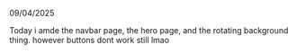 09/04/2025

Today i amde the navbar page, the hero page, and the rotating background thing. however buttons dont work still lmao